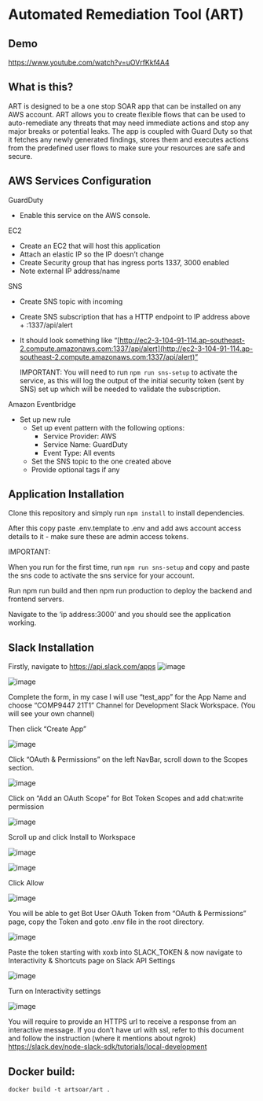 # Automated Remediation Tool (ART) 

## Demo 
https://www.youtube.com/watch?v=uOVrfKkf4A4

## What is this? 

ART is designed to be a one stop SOAR app that can be installed on any AWS account. ART allows you to create flexible flows that can be used to auto-remediate any threats that may need immediate actions and stop any major breaks or potential leaks. The app is coupled with Guard Duty so that it fetches any newly generated findings, stores them and executes actions from the predefined user flows to make sure your resources are safe and secure.


## AWS Services Configuration

GuardDuty
*   Enable this service on the AWS console.

EC2
*   Create an EC2 that will host this application
*   Attach an elastic IP so the IP doesn’t change
*   Create Security group that has ingress ports 1337, 3000 enabled
*   Note external IP address/name 

SNS 
*   Create SNS topic with incoming 
*   Create SNS subscription that has a HTTP endpoint to IP address above + :1337/api/alert
*   It should look something like “[http://ec2-3-104-91-114.ap-southeast-2.compute.amazonaws.com:1337/api/alert](http://ec2-3-104-91-114.ap-southeast-2.compute.amazonaws.com:1337/api/alert)”


  	IMPORTANT: You will need to run `npm run sns-setup` to activate the service, as this will log the output of the initial security token (sent by SNS) set up which will be needed to validate the subscription.	

Amazon Eventbridge
*   Set up new rule
    *   Set up event pattern with the following options:
        *   Service Provider: AWS
        *   Service Name: GuardDuty
        *   Event Type: All events
    *   Set the SNS topic to the one created above
    *   Provide optional tags if any


## Application Installation

Clone this repository and simply run `npm install` to install dependencies. 

After this copy paste .env.template to .env and add aws account access details to it - make sure these are admin access tokens.

IMPORTANT:

When you run for the first time, run `npm run sns-setup` and copy and paste the sns code to activate the sns service for your account.

Run npm run build and then npm run production to deploy the backend and frontend servers.

Navigate to the ‘ip address:3000’ and you should see the application working.

## Slack Installation

Firstly, navigate to https://api.slack.com/apps 
![image](https://user-images.githubusercontent.com/43486117/115948817-c69be800-a513-11eb-802e-986f211239a2.png)

![image](https://user-images.githubusercontent.com/43486117/115948821-cbf93280-a513-11eb-8a9b-efc2dea49d08.png)

Complete the form, in my case I will use “test_app” for the App Name and choose “COMP9447 21T1” Channel for Development Slack Workspace. (You will see your own channel)

Then click “Create App”

![image](https://user-images.githubusercontent.com/43486117/115948824-d9aeb800-a513-11eb-9243-4a20f7687910.png)

Click “OAuth & Permissions” on the left NavBar, scroll down to the Scopes section.

![image](https://user-images.githubusercontent.com/43486117/115948832-e4694d00-a513-11eb-8eb6-778545f3038c.png)

Click on “Add an OAuth Scope” for Bot Token Scopes and add chat:write permission

![image](https://user-images.githubusercontent.com/43486117/115948840-ef23e200-a513-11eb-8494-e896c9c9a201.png)

Scroll up and click Install to Workspace

![image](https://user-images.githubusercontent.com/43486117/115948852-fd71fe00-a513-11eb-96ad-db260e69b58b.png)

![image](https://user-images.githubusercontent.com/43486117/115948856-019e1b80-a514-11eb-9e39-ed4f67f749a4.png)

Click Allow

![image](https://user-images.githubusercontent.com/43486117/115948859-0793fc80-a514-11eb-9934-6626c2157060.png)

You will be able to get Bot User OAuth Token from “OAuth & Permissions” page, copy the Token and goto .env file in the root directory.

![image](https://user-images.githubusercontent.com/43486117/115948868-124e9180-a514-11eb-95c8-dd3f168db31a.png)

Paste the token starting with xoxb into SLACK_TOKEN & now navigate to Interactivity & Shortcuts page on Slack API Settings

![image](https://user-images.githubusercontent.com/43486117/115948873-1b3f6300-a514-11eb-919d-40ff80775b25.png)

Turn on Interactivity settings

![image](https://user-images.githubusercontent.com/43486117/115948877-22667100-a514-11eb-9903-d24ab79ac7a1.png)

You will require to provide an HTTPS url to receive a response from an interactive message.
If you don’t have url with ssl, refer to this document and follow the instruction (where it mentions about ngrok)
https://slack.dev/node-slack-sdk/tutorials/local-development

## Docker build:

```
docker build -t artsoar/art .
```
